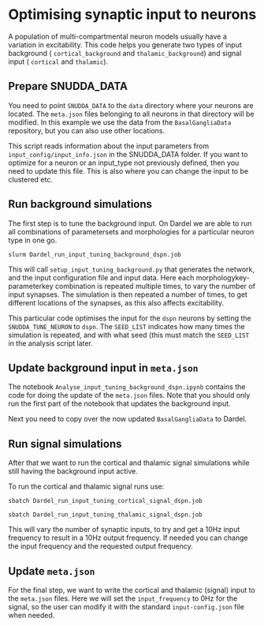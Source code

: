 # Optimising synaptic input to neurons

A population of multi-compartmental neuron models usually have a
variation in excitability. This code helps you generate two types of
input background ( ```cortical_background``` and
```thalamic_background```) and signal input ( ```cortical``` and
```thalamic```).

## Prepare SNUDDA_DATA

You need to point ```SNUDDA_DATA``` to the ```data``` directory where
your neurons are located. The ```meta.json``` files belonging to all
neurons in that directory will be modified. In this example we use the
data from the ```BasalGangliaData``` repository, but you can also use
other locations.

This script reads information about the input parameters from
```input_config/input_info.json``` in the SNUDDA_DATA folder. If you
want to optimize for a neuron or an input_type not previously defined,
then you need to update this file. This is also where you can change
the input to be clustered etc.

## Run background simulations

The first step is to tune the background input. On Dardel we are able to run all combinations of parametersets and morphologies for a particular neuron type in one go.

```slurm Dardel_run_input_tuning_background_dspn.job```

This will call ```setup_input_tuning_background.py``` that generates
the network, and the input configuration file and input data. Here
each morphologykey-parameterkey combination is repeated multiple
times, to vary the number of input synapses. The simulation is then
repeated a number of times, to get different locations of the
synapses, as this also affects excitability.

This particular code optimises the input for the ```dspn``` neurons by
setting the ```SNUDDA_TUNE_NEURON``` to ```dspn```. The
```SEED_LIST``` indicates how many times the simulation is repeated,
and with what seed (this must match the ```SEED_LIST``` in the
analysis script later.

## Update background input in ```meta.json```

The notebook ```Analyse_input_tuning_background_dspn.ipynb``` contains
the code for doing the update of the ```meta.json``` files. Note that
you should only run the first part of the notebook that updates the
background input.

Next you need to copy over the now updated ```BasalGangliaData``` to Dardel.

## Run signal simulations

After that we want to run the cortical and thalamic signal simulations while still having the background input active.

To run the cortical and thalamic signal runs use:

```sbatch Dardel_run_input_tuning_cortical_signal_dspn.job ```

```sbatch Dardel_run_input_tuning_thalamic_signal_dspn.job ```

This will vary the number of synaptic inputs, to try and get a 10Hz
input frequency to result in a 10Hz output frequency. If needed you
can change the input frequency and the requested output frequency.

## Update ```meta.json```

For the final step, we want to write the cortical and thalamic
(signal) input to the ```meta.json``` files. Here we will set the
```input_frequency``` to 0Hz for the signal, so the user can modify it
with the standard ```input-config.json``` file when needed.

